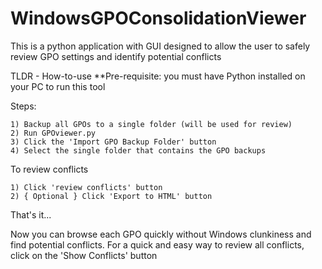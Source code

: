 # WindowsGPOConsolidationViewer
This is a python application with GUI designed to allow the user to safely review GPO settings and identify potential conflicts

TLDR - How-to-use
**Pre-requisite: you must have Python installed on your PC to run this tool
  
  Steps:
  
    1) Backup all GPOs to a single folder (will be used for review)
    2) Run GPOviewer.py
    3) Click the 'Import GPO Backup Folder' button
    4) Select the single folder that contains the GPO backups
  
  To review conflicts
    
    1) Click 'review conflicts' button
    2) { Optional } Click 'Export to HTML' button
  
  That's it...

Now you can browse each GPO quickly without Windows clunkiness and find potential conflicts. For a quick and easy way to review all conflicts, click on the 'Show Conflicts' button
